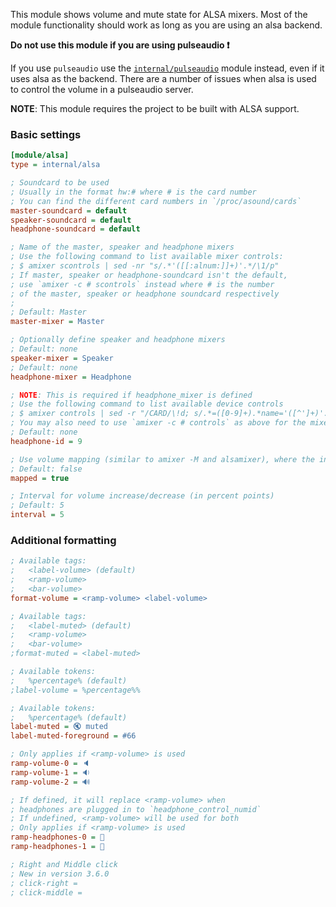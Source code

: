 This module shows volume and mute state for ALSA mixers. 
Most of the module functionality should work as long as you are using an alsa backend.

**Do not use this module if you are using pulseaudio ❗️**

If you use `pulseaudio` use the
[`internal/pulseaudio`](https://github.com/polybar/polybar/wiki/Module:-pulseaudio)
module instead, even if it uses alsa as the backend.
There are a number of issues when alsa is used to control the volume in a
pulseaudio server.

**NOTE**: This module requires the project to be built with ALSA support.

### Basic settings
```ini
[module/alsa]
type = internal/alsa

; Soundcard to be used
; Usually in the format hw:# where # is the card number
; You can find the different card numbers in `/proc/asound/cards`
master-soundcard = default
speaker-soundcard = default
headphone-soundcard = default

; Name of the master, speaker and headphone mixers
; Use the following command to list available mixer controls:
; $ amixer scontrols | sed -nr "s/.*'([[:alnum:]]+)'.*/\1/p"
; If master, speaker or headphone-soundcard isn't the default, 
; use `amixer -c # scontrols` instead where # is the number 
; of the master, speaker or headphone soundcard respectively
;
; Default: Master
master-mixer = Master

; Optionally define speaker and headphone mixers
; Default: none
speaker-mixer = Speaker
; Default: none
headphone-mixer = Headphone

; NOTE: This is required if headphone_mixer is defined
; Use the following command to list available device controls
; $ amixer controls | sed -r "/CARD/\!d; s/.*=([0-9]+).*name='([^']+)'.*/printf '%3.0f: %s\n' '\1' '\2'/e" | sort
; You may also need to use `amixer -c # controls` as above for the mixer names
; Default: none
headphone-id = 9

; Use volume mapping (similar to amixer -M and alsamixer), where the increase in volume is linear to the ear
; Default: false
mapped = true

; Interval for volume increase/decrease (in percent points)
; Default: 5
interval = 5
```

### Additional formatting
```ini
; Available tags:
;   <label-volume> (default)
;   <ramp-volume>
;   <bar-volume>
format-volume = <ramp-volume> <label-volume>

; Available tags:
;   <label-muted> (default)
;   <ramp-volume>
;   <bar-volume>
;format-muted = <label-muted>

; Available tokens:
;   %percentage% (default)
;label-volume = %percentage%%

; Available tokens:
;   %percentage% (default)
label-muted = 🔇 muted
label-muted-foreground = #66

; Only applies if <ramp-volume> is used
ramp-volume-0 = 🔈
ramp-volume-1 = 🔉
ramp-volume-2 = 🔊

; If defined, it will replace <ramp-volume> when
; headphones are plugged in to `headphone_control_numid`
; If undefined, <ramp-volume> will be used for both
; Only applies if <ramp-volume> is used
ramp-headphones-0 = 
ramp-headphones-1 = 

; Right and Middle click
; New in version 3.6.0
; click-right =
; click-middle = 
```

